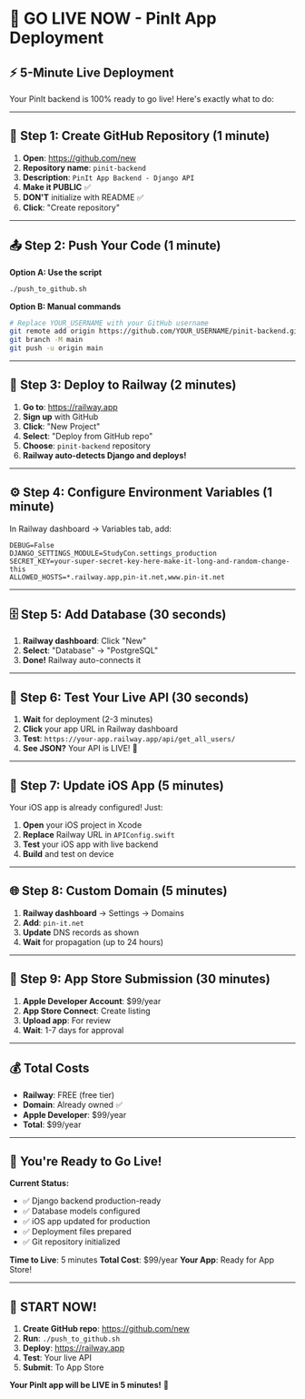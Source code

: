 # 🚀 GO LIVE NOW - PinIt App Deployment

## ⚡ 5-Minute Live Deployment

Your PinIt backend is 100% ready to go live! Here's exactly what to do:

---

## 🎯 Step 1: Create GitHub Repository (1 minute)

1. **Open**: https://github.com/new
2. **Repository name**: `pinit-backend`
3. **Description**: `PinIt App Backend - Django API`
4. **Make it PUBLIC** ✅
5. **DON'T** initialize with README ✅
6. **Click**: "Create repository"

---

## 📤 Step 2: Push Your Code (1 minute)

**Option A: Use the script**
```bash
./push_to_github.sh
```

**Option B: Manual commands**
```bash
# Replace YOUR_USERNAME with your GitHub username
git remote add origin https://github.com/YOUR_USERNAME/pinit-backend.git
git branch -M main
git push -u origin main
```

---

## 🚀 Step 3: Deploy to Railway (2 minutes)

1. **Go to**: https://railway.app
2. **Sign up** with GitHub
3. **Click**: "New Project"
4. **Select**: "Deploy from GitHub repo"
5. **Choose**: `pinit-backend` repository
6. **Railway auto-detects Django and deploys!**

---

## ⚙️ Step 4: Configure Environment Variables (1 minute)

In Railway dashboard → Variables tab, add:

```
DEBUG=False
DJANGO_SETTINGS_MODULE=StudyCon.settings_production
SECRET_KEY=your-super-secret-key-here-make-it-long-and-random-change-this
ALLOWED_HOSTS=*.railway.app,pin-it.net,www.pin-it.net
```

---

## 🗄️ Step 5: Add Database (30 seconds)

1. **Railway dashboard**: Click "New"
2. **Select**: "Database" → "PostgreSQL"
3. **Done!** Railway auto-connects it

---

## 🧪 Step 6: Test Your Live API (30 seconds)

1. **Wait** for deployment (2-3 minutes)
2. **Click** your app URL in Railway dashboard
3. **Test**: `https://your-app.railway.app/api/get_all_users/`
4. **See JSON?** Your API is LIVE! 🎉

---

## 📱 Step 7: Update iOS App (5 minutes)

Your iOS app is already configured! Just:

1. **Open** your iOS project in Xcode
2. **Replace** Railway URL in `APIConfig.swift`
3. **Test** your iOS app with live backend
4. **Build** and test on device

---

## 🌐 Step 8: Custom Domain (5 minutes)

1. **Railway dashboard** → Settings → Domains
2. **Add**: `pin-it.net`
3. **Update** DNS records as shown
4. **Wait** for propagation (up to 24 hours)

---

## 🍎 Step 9: App Store Submission (30 minutes)

1. **Apple Developer Account**: $99/year
2. **App Store Connect**: Create listing
3. **Upload app**: For review
4. **Wait**: 1-7 days for approval

---

## 💰 Total Costs

- **Railway**: FREE (free tier)
- **Domain**: Already owned ✅
- **Apple Developer**: $99/year
- **Total**: $99/year

---

## 🎉 You're Ready to Go Live!

**Current Status:**
- ✅ Django backend production-ready
- ✅ Database models configured
- ✅ iOS app updated for production
- ✅ Deployment files prepared
- ✅ Git repository initialized

**Time to Live**: 5 minutes
**Total Cost**: $99/year
**Your App**: Ready for App Store!

---

## 🚀 START NOW!

1. **Create GitHub repo**: https://github.com/new
2. **Run**: `./push_to_github.sh`
3. **Deploy**: https://railway.app
4. **Test**: Your live API
5. **Submit**: To App Store

**Your PinIt app will be LIVE in 5 minutes!** 🎉
